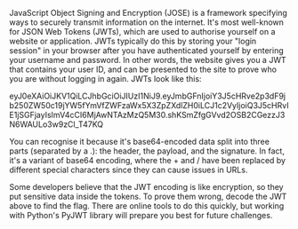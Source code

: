 JavaScript Object Signing and Encryption (JOSE) is a framework specifying ways to securely transmit information on the internet. It's most well-known for JSON Web Tokens (JWTs), which are used to authorise yourself on a website or application. JWTs typically do this by storing your "login session" in your browser after you have authenticated yourself by entering your username and password. In other words, the website gives you a JWT that contains your user ID, and can be presented to the site to prove who you are without logging in again. JWTs look like this:

eyJ0eXAiOiJKV1QiLCJhbGciOiJIUzI1NiJ9.eyJmbGFnIjoiY3J5cHRve2p3dF9jb250ZW50c19jYW5fYmVfZWFzaWx5X3ZpZXdlZH0iLCJ1c2VyIjoiQ3J5cHRvIE1jSGFjayIsImV4cCI6MjAwNTAzMzQ5M30.shKSmZfgGVvd2OSB2CGezzJ3N6WAULo3w9zCl_T47KQ

You can recognise it because it's base64-encoded data split into three parts (separated by a .): the header, the payload, and the signature. In fact, it's a variant of base64 encoding, where the + and / have been replaced by different special characters since they can cause issues in URLs.

Some developers believe that the JWT encoding is like encryption, so they put sensitive data inside the tokens. To prove them wrong, decode the JWT above to find the flag. There are online tools to do this quickly, but working with Python's PyJWT library will prepare you best for future challenges.